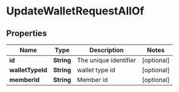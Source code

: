 

# UpdateWalletRequestAllOf


## Properties

Name | Type | Description | Notes
------------ | ------------- | ------------- | -------------
**id** | **String** | The unique identifier |  [optional]
**walletTypeId** | **String** | wallet type id |  [optional]
**memberId** | **String** | Member id |  [optional]



